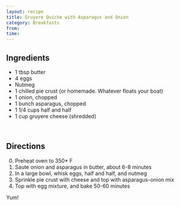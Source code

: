 ```yaml
---
layout: recipe
title: Gruyere Quiche with Asparagus and Onion
category: Breakfasts
from: 
time:
---
```


Ingredients
------------

* 1 tbsp butter
* 4 eggs
* Nutmeg
* 1 chilled pie crust (or homemade. Whatever floats your boat)
* 1 onion, chopped
* 1 bunch asparagus, chopped
* 1 1/4 cups half and half
* 1 cup gruyere cheese (shredded) 

<br/>

Directions
-----------
0. Preheat oven to 350* F
1. Saute onion and asparagus in butter, about 6-8 minutes
2. In a large bowl, whisk eggs, half and half, and nutmeg
3. Sprinkle pie crust with cheese and top with asparagus-onion mix
4. Top with egg mixture, and bake 50-60 minutes

Yum!

